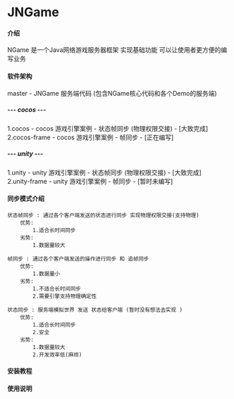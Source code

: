 # JNGame

#### 介绍
NGame 是一个Java网络游戏服务器框架 实现基础功能 可以让使用者更方便的编写业务 

#### 软件架构
master - JNGame 服务端代码 (包含NGame核心代码和各个Demo的服务端)

##### --- cocos ---
1.cocos - cocos 游戏引擎案例 - 状态帧同步 (物理权限交接) - [大致完成]  
2.cocos-frame - cocos 游戏引擎案例 - 帧同步 - [正在编写]

##### --- unity ---
1.unity - unity 游戏引擎案例 - 状态帧同步 (物理权限交接) - [大致完成]  
2.unity-frame - unity 游戏引擎案例 - 帧同步 - [暂时未编写]

#### 同步模式介绍

    状态帧同步 : 通过各个客户端发送的状态进行同步 实现物理权限交接(支持物理)
        优势:
            1.适合长时间同步
        劣势:
            1.数据量较大

    帧同步 : 通过各个客户端发送的操作进行同步 和 追帧同步
        优势:
            1.数据量小
        劣势:
            1.不适合长时间同步
            2.需要引擎支持物理确定性

    状态同步 : 服务端模拟世界 发送 状态给客户端 (暂时没有想法去实现 )
        优势:
            1.适合长时间同步
            2.安全
        劣势:
            1.数据量较大
            2.开发效率低(麻烦)


#### 安装教程

#### 使用说明

